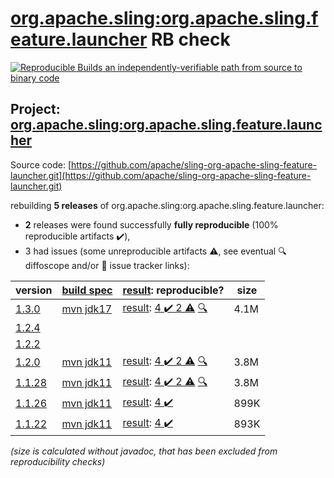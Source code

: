 [org.apache.sling:org.apache.sling.feature.launcher](https://central.sonatype.com/artifact/org.apache.sling/org.apache.sling.feature.launcher/versions) RB check
=======

[![Reproducible Builds](https://reproducible-builds.org/images/logos/rb.svg) an independently-verifiable path from source to binary code](https://reproducible-builds.org/)

## Project: [org.apache.sling:org.apache.sling.feature.launcher](https://central.sonatype.com/artifact/org.apache.sling/org.apache.sling.feature.launcher/versions)

Source code: [https://github.com/apache/sling-org-apache-sling-feature-launcher.git](https://github.com/apache/sling-org-apache-sling-feature-launcher.git)

rebuilding **5 releases** of org.apache.sling:org.apache.sling.feature.launcher:
- **2** releases were found successfully **fully reproducible** (100% reproducible artifacts :heavy_check_mark:),
- 3 had issues (some unreproducible artifacts :warning:, see eventual :mag: diffoscope and/or :memo: issue tracker links):

| version | [build spec](/BUILDSPEC.md) | [result](https://reproducible-builds.org/docs/jvm/): reproducible? | size |
| -- | --------- | ------ | -- |
| [1.3.0](https://central.sonatype.com/artifact/org.apache.sling/org.apache.sling.feature.launcher/1.3.0/pom) | [mvn jdk17](org.apache.sling.feature.launcher-1.3.0.buildspec) | [result](org.apache.sling.feature.launcher-1.3.0.buildinfo): [4 :heavy_check_mark:  2 :warning:](org.apache.sling.feature.launcher-1.3.0.buildcompare) [:mag:](org.apache.sling.feature.launcher-1.3.0.diffoscope) | 4.1M |
| [1.2.4](https://central.sonatype.com/artifact/org.apache.sling/org.apache.sling.feature.launcher/1.2.4/pom) | | | |
| [1.2.2](https://central.sonatype.com/artifact/org.apache.sling/org.apache.sling.feature.launcher/1.2.2/pom) | | | |
| [1.2.0](https://central.sonatype.com/artifact/org.apache.sling/org.apache.sling.feature.launcher/1.2.0/pom) | [mvn jdk11](org.apache.sling.feature.launcher-1.2.0.buildspec) | [result](org.apache.sling.feature.launcher-1.2.0.buildinfo): [4 :heavy_check_mark:  2 :warning:](org.apache.sling.feature.launcher-1.2.0.buildcompare) [:mag:](org.apache.sling.feature.launcher-1.2.0.diffoscope) | 3.8M |
| [1.1.28](https://central.sonatype.com/artifact/org.apache.sling/org.apache.sling.feature.launcher/1.1.28/pom) | [mvn jdk11](org.apache.sling.feature.launcher-1.1.28.buildspec) | [result](org.apache.sling.feature.launcher-1.1.28.buildinfo): [4 :heavy_check_mark:  2 :warning:](org.apache.sling.feature.launcher-1.1.28.buildcompare) [:mag:](org.apache.sling.feature.launcher-1.1.28.diffoscope) | 3.8M |
| [1.1.26](https://central.sonatype.com/artifact/org.apache.sling/org.apache.sling.feature.launcher/1.1.26/pom) | [mvn jdk11](org.apache.sling.feature.launcher-1.1.26.buildspec) | [result](org.apache.sling.feature.launcher-1.1.26.buildinfo): [4 :heavy_check_mark: ](org.apache.sling.feature.launcher-1.1.26.buildcompare) | 899K |
| [1.1.22](https://central.sonatype.com/artifact/org.apache.sling/org.apache.sling.feature.launcher/1.1.22/pom) | [mvn jdk11](org.apache.sling.feature.launcher-1.1.22.buildspec) | [result](org.apache.sling.feature.launcher-1.1.22.buildinfo): [4 :heavy_check_mark: ](org.apache.sling.feature.launcher-1.1.22.buildcompare) | 893K |

<i>(size is calculated without javadoc, that has been excluded from reproducibility checks)</i>
